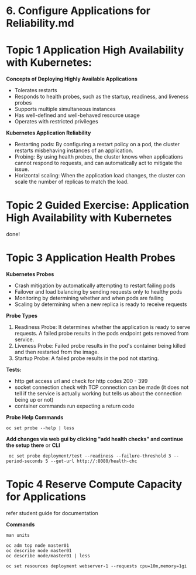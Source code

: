 # 6.  Configure Applications for Reliability.md

# Topic 1 Application High Availability with Kubernetes:

**Concepts of Deploying Highly Available Applications**

- Tolerates restarts
- Responds to health probes, such as the startup, readiness, and liveness probes
- Supports multiple simultaneous instances
- Has well-defined and well-behaved resource usage
- Operates with restricted privileges

**Kubernetes Application Reliability**

- Restarting pods: By configuring a restart policy on a pod, the cluster restarts misbehaving instances of an application.
- Probing: By using health probes, the cluster knows when applications cannot respond to requests, and can automatically act to mitigate the issue.
- Horizontal scaling: When the application load changes, the cluster can scale the number of replicas to match the load.

# Topic 2 Guided Exercise: Application High Availability with Kubernetes
done!

# Topic 3 Application Health Probes

**Kubernetes Probes**
- Crash mitigation by automatically attempting to restart failing pods
- Failover and load balancing by sending requests only to healthy pods
- Monitoring by determining whether and when pods are failing
- Scaling by determining when a new replica is ready to receive requests

**Probe Types**

1. Readiness Probe: It determines whether the application is ready to serve requests. A failed probe results in the pods endpoint gets removed from service.
2. Liveness Probe: Failed probe results in the pod's container being killed and then restarted from the image.
3. Startup Probe: A failed probe results in the pod not starting.

**Tests:**

- http get access url and check for http codes 200 - 399
- socket connection check with TCP connection can be made (it does not tell if the service is actually working but tells us about the connection being up or not)
- container commands run expecting a return code

**Probe Help Commands**

```
oc set probe --help | less
```

**Add changes via web gui by clicking "add health checks" and continue the setup there**
or 
**CLI**

```
 oc set probe deployment/test --readiness --failure-threshold 3 --period-seconds 5 --get-url http://:8080/health-chc
```

# Topic 4 Reserve Compute Capacity for Applications

refer student guide for documentation

**Commands**

```
man units

oc adm top node master01
oc describe node master01
oc describe node/master01 | less

oc set resources deployment webserver-1 --requests cpu=10m,memory=1gi
```

